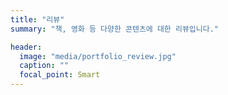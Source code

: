```yaml
---
title: "리뷰"
summary: "책, 영화 등 다양한 콘텐츠에 대한 리뷰입니다."

header:
  image: "media/portfolio_review.jpg"
  caption: ""
  focal_point: Smart
---
```

